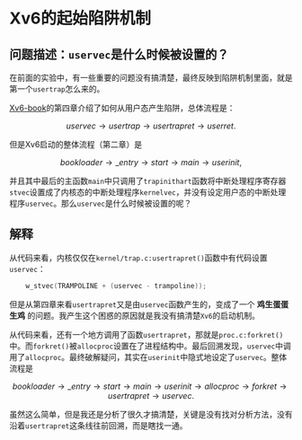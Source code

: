 # Xv6的起始陷阱机制

## 问题描述：`uservec`是什么时候被设置的？
在前面的实验中，有一些重要的问题没有搞清楚，最终反映到陷阱机制里面，就是第一个`usertrap`怎么来的。

[Xv6-book](https://pdos.csail.mit.edu/6.828/2020/xv6/book-riscv-rev1.pdf)的第四章介绍了如何从用户态产生陷阱，总体流程是：

$$
uservec \rightarrow usertrap \rightarrow usertrapret \rightarrow userret.
$$

但是Xv6启动的整体流程（第二章）是

$$
bookloader \rightarrow \_entry \rightarrow start \rightarrow main \rightarrow userinit,
$$

并且其中最后的主函数`main`中只调用了`trapinithart`函数将中断处理程序寄存器`stvec`设置成了内核态的中断处理程序`kernelvec`，并没有设定用户态的中断处理程序`uservec`。那么`uservec`是什么时候被设置的呢？

## 解释

从代码来看，内核仅仅在`kernel/trap.c:usertrapret()`函数中有代码设置`uservec`：

```c
    w_stvec(TRAMPOLINE + (uservec - trampoline));
```

但是从第四章来看`usertrapret`又是由`uservec`函数产生的，变成了一个 **鸡生蛋蛋生鸡** 的问题。我产生这个困惑的原因就是我没有搞清楚`Xv6`的启动机制。

从代码来看，还有一个地方调用了函数`usertrapret`，那就是`proc.c:forkret()`中。而`forkret()`被`allocproc`设置在了进程结构中。最后回溯发现，`uservec`中调用了`allocproc`。最终破解疑问，其实在`userinit`中隐式地设定了`uservec`。整体流程是

$$
bookloader \rightarrow \_entry \rightarrow start \rightarrow main \rightarrow userinit \rightarrow allocproc \rightarrow forkret \rightarrow usertrapret \rightarrow uservec.
$$

虽然这么简单，但是我还是分析了很久才搞清楚，关键是没有找对分析方法，没有沿着`usertrapret`这条线往前回溯，而是瞎找一通。